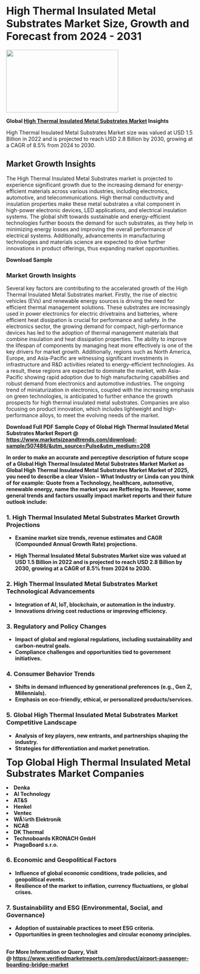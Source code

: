 <H1>High Thermal Insulated Metal Substrates Market Size, Growth and Forecast from 2024 - 2031</H1><img class="aligncenter size-medium wp-image-584254" src="https://thirdeyenews.in/wp-content/uploads/2024/09/Global-Market-Research-300x168.jpeg" alt="" width="300" height="168" /><p><strong>Global&nbsp;<a href="https://www.marketsizeandtrends.com/download-sample/507486/&amp;utm_source=Pulse&amp;utm_medium=208">High Thermal Insulated Metal Substrates Market</a> Insights</strong></p><p>High Thermal Insulated Metal Substrates Market size was valued at USD 1.5 Billion in 2022 and is projected to reach USD 2.8 Billion by 2030, growing at a CAGR of 8.5% from 2024 to 2030.</p><p><h2>Market Growth Insights</h2> The High Thermal Insulated Metal Substrates market is projected to experience significant growth due to the increasing demand for energy-efficient materials across various industries, including electronics, automotive, and telecommunications. High thermal conductivity and insulation properties make these metal substrates a vital component in high-power electronic devices, LED applications, and electrical insulation systems. The global shift towards sustainable and energy-efficient technologies further boosts the demand for such substrates, as they help in minimizing energy losses and improving the overall performance of electrical systems. Additionally, advancements in manufacturing technologies and materials science are expected to drive further innovations in product offerings, thus expanding market opportunities. <p><strong>Download Sample</strong></p> <h3>Market Growth Insights</h3> Several key factors are contributing to the accelerated growth of the High Thermal Insulated Metal Substrates market. Firstly, the rise of electric vehicles (EVs) and renewable energy sources is driving the need for efficient thermal management solutions. These substrates are increasingly used in power electronics for electric drivetrains and batteries, where efficient heat dissipation is crucial for performance and safety. In the electronics sector, the growing demand for compact, high-performance devices has led to the adoption of thermal management materials that combine insulation and heat dissipation properties. The ability to improve the lifespan of components by managing heat more effectively is one of the key drivers for market growth. Additionally, regions such as North America, Europe, and Asia-Pacific are witnessing significant investments in infrastructure and R&D activities related to energy-efficient technologies. As a result, these regions are expected to dominate the market, with Asia-Pacific showing rapid adoption due to high manufacturing capabilities and robust demand from electronics and automotive industries. The ongoing trend of miniaturization in electronics, coupled with the increasing emphasis on green technologies, is anticipated to further enhance the growth prospects for high thermal insulated metal substrates. Companies are also focusing on product innovation, which includes lightweight and high-performance alloys, to meet the evolving needs of the market. <p><strong></p><p><span class=""><strong>Download Full PDF Sample Copy of Global High Thermal Insulated Metal Substrates Market Report</strong> @ <a href="https://www.marketsizeandtrends.com/download-sample/507486/&amp;utm_source=Pulse&amp;utm_medium=208" target="_blank">https://www.marketsizeandtrends.com/download-sample/507486/&amp;utm_source=Pulse&amp;utm_medium=208</a></span></p><p>In order to make an accurate and perceptive description of future scope of a Global&nbsp;High Thermal Insulated Metal Substrates Market Market as Global&nbsp;High Thermal Insulated Metal Substrates Market Market of 2025, you need to describe a clear Vision &ndash; What Industry or Linda can you think of for example: Quote from a Technology, healthcare, automotive, renewable energy, name the market you are Reffering to. However, some general trends and factors usually impact market reports and their future outlook include:</p><h3>1.&nbsp;<strong>High Thermal Insulated Metal Substrates Market Growth Projections</strong></h3><ul><li>Examine market size trends, revenue estimates and CAGR (Compounded Annual Growth Rate) projections.</li><li><p>High Thermal Insulated Metal Substrates Market size was valued at USD 1.5 Billion in 2022 and is projected to reach USD 2.8 Billion by 2030, growing at a CAGR of 8.5% from 2024 to 2030.</p></li></ul><h3>2.&nbsp;<strong>High Thermal Insulated Metal Substrates Market Technological Advancements</strong></h3><ul><li>Integration of AI, IoT, blockchain, or automation in the industry.</li><li>Innovations driving cost reductions or improving efficiency.</li></ul><h3>3.&nbsp;<strong>Regulatory and Policy Changes</strong></h3><ul><li>Impact of global and regional regulations, including sustainability and carbon-neutral goals.</li><li>Compliance challenges and opportunities tied to government initiatives.</li></ul><h3>4.&nbsp;<strong>Consumer Behavior Trends</strong></h3><ul><li>Shifts in demand influenced by generational preferences (e.g., Gen Z, Millennials).</li><li>Emphasis on eco-friendly, ethical, or personalized products/services.</li></ul><h3>5.&nbsp;<strong>Global High Thermal Insulated Metal Substrates Market Competitive Landscape</strong></h3><ul><li>Analysis of key players, new entrants, and partnerships shaping the industry.</li><li>Strategies for differentiation and market penetration.</li></ul><p data-pm-slice="1 1 []"><span style="color: inherit; font-family: inherit; font-size: 25px;">Top Global High Thermal Insulated Metal Substrates Market Companies</span></p><div class="" data-test-id=""><p><li>Denka</li><li> AI Technology</li><li> AT&S</li><li> Henkel</li><li> Ventec</li><li> WÃ¼rth Elektronik</li><li> NCAB</li><li> DK Thermal</li><li> Technoboards KRONACH GmbH</li><li> PragoBoard s.r.o.</li></p></div><h3>6.&nbsp;<strong>Economic and Geopolitical Factors</strong></h3><ul><li>Influence of global economic conditions, trade policies, and geopolitical events.</li><li>Resilience of the market to inflation, currency fluctuations, or global crises.</li></ul><h3>7.&nbsp;<strong>Sustainability and ESG (Environmental, Social, and Governance)</strong></h3><ul><li>Adoption of sustainable practices to meet ESG criteria.</li><li>Opportunities in green technologies and circular economy principles.</li></ul><h2><strong style="font-size: 14px;">For More Information or Query, Visit @&nbsp;</strong><a style="background-color: #ffffff; font-size: 14px;" href="https://www.marketsizeandtrends.com/report/high-thermal-insulated-metal-substrates-market/" target="_blank">https://www.verifiedmarketreports.com/product/airport-passenger-boarding-bridge-market</a></h2>
